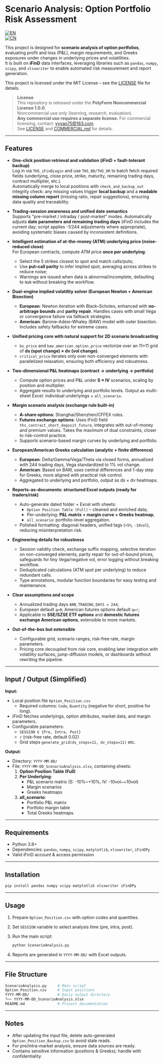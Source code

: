 # Scenario Analysis: Option Portfolio Risk Assessment

[![EN](https://img.shields.io/badge/lang-English-blue.svg)](./README.en.md)  
[![CN](https://img.shields.io/badge/lang-中文-red.svg)](./README.md)

This project is designed for **scenario analysis of option portfolios**, evaluating profit and loss (P&L), margin requirements, and Greeks exposures under changes in underlying prices and volatilities.  
It is built on **iFinD** data interfaces, leveraging libraries such as `pandas`, `numpy`, `scipy`, and `xlsxwriter` to enable automated risk measurement and report generation.  

This project is licensed under the MIT License – see the [LICENSE](./LICENSE) file for details.

> **License**  
> This repository is released under the **PolyForm Noncommercial License 1.0.0**.  
> Noncommercial use only (learning, research, evaluation).  
> **Any commercial use requires a separate license.** For commercial licensing, contact: yyyao75@163.com.  
> See [LICENSE](./LICENSE) and [COMMERCIAL.md](./COMMERCIAL.md) for details.


---

## Features

* **One-click position retrieval and validation (iFinD + fault-tolerant backup)**  
  Log in via `THS_iFinDLogin` and use `THS_BD/THS_DR` to batch fetch required fields (underlying, close price, strike, maturity, remaining trading days, contract multiplier, etc.).  
  Automatically merge to local positions with `check_and_backup_out` integrity check: any missing values trigger **local backup** and a **readable missing column report** (missing ratio, repair suggestions), ensuring data quality and traceability.

* **Trading-session awareness and unified date semantics**  
  Supports “pre-market / intraday / post-market” modes. Automatically adjusts **date parameters and remaining trading days** (iFinD includes the current day; script applies -1/244 adjustments where appropriate), avoiding systematic biases caused by inconsistent definitions.

* **Intelligent estimation of at-the-money (ATM) underlying price (noise-reduced close)**  
  For European contracts, compute ATM price **once per underlying**:
  - Select the 5 strikes closest to spot and match calls/puts;  
  - Use **put–call parity** to infer implied spot, averaging across strikes to reduce noise;  
  - Warnings are issued when data is abnormal/incomplete, defaulting to `NaN` without breaking the workflow.

* **Dual-engine implied volatility solver (European Newton + American Bisection)**  
  - **European**: Newton iteration with Black–Scholes, enhanced with **no-arbitrage bounds** and **parity repair**. Handles cases with small Vega or convergence failure via fallback strategies.  
  - **American**: Barone–Adesi–Whaley (BAW) model with outer bisection. Includes safety fallbacks for extreme cases.

* **Unified pricing core with natural support for 2D scenario broadcasting**  
  - `bs_price` and `baw_american_option_price` vectorize over an 11×11 grid of **ds (spot change) × dv (vol change)**.  
  - `critical_price` iterates only over non-converged elements with parallelized relaxation, ensuring both efficiency and robustness.

* **Two-dimensional P&L heatmaps (contract → underlying → portfolio)**  
  - Compute option prices and P&L under **S × IV** scenarios, scaling by position and multiplier.  
  - Aggregate results to underlying and portfolio levels. Output as multi-sheet Excel: individual underlyings + `all_scenario`.

* **Margin scenario analysis (exchange rule built-in)**  
  - **A-share options**: Shanghai/Shenzhen/CFFEX rules.  
  - **Futures exchange options**: Uses iFinD field `ths_contract_short_deposit_future`, integrates with out-of-money and premium values. Takes the maximum of dual constraints, closer to risk-control practice.  
  - Supports scenario-based margin curves by underlying and portfolio.

* **European/American Greeks calculation (analytic + finite difference)**  
  - **European**: Delta/Gamma/Vega/Theta via closed forms, annualized with 244 trading days, Vega standardized to 1% vol change.  
  - **American**: Based on BAW, uses central differences and 1-day step for Greeks, more aligned with practical risk control.  
  - Aggregated to underlying and portfolio, output as ds × dv heatmaps.

* **Reports-as-documents: structured Excel outputs (ready for traders/risk)**  
  - Auto-generate dated folder + Excel with sheets:  
    - `Option Position Table (Full)` – cleaned and enriched data;  
    - Per-underlying: **P&L matrix + margin curve + Greeks heatmap**;  
    - `all_scenario`: portfolio-level aggregation.  
  - Polished formatting: diagonal headers, unified tags (`+5%`, `-10vol`), reducing misinterpretation risk.

* **Engineering details for robustness**  
  - Session validity check, exchange suffix mapping, selective iteration on non-converged elements, parity repair for out-of-bound prices, safeguards for tiny Vega/negative vol, error logging without breaking workflow.  
  - Deduplicated calculations (ATM spot per underlying) to reduce redundant calls.  
  - Type annotations, modular function boundaries for easy testing and maintenance.

* **Clear assumptions and scope**  
  - Annualized trading days `ANN_TRADING_DAYS = 244`;  
  - European default `q=0`; American futures options default `q=r`;  
  - Applicable to **SSE/SZSE ETF options** and **domestic futures exchange American options**, extensible to more markets.

* **Out-of-the-box but extensible**  
  - Configurable grid, scenario ranges, risk-free rate, margin parameters.  
  - Pricing core decoupled from risk core, enabling later integration with volatility surfaces, jump-diffusion models, or dashboards without rewriting the pipeline.

---

## Input / Output (Simplified)

**Input:**
- Local position file `Option_Position.csv`  
  - Required columns: `Code`, `Quantity` (negative for short, positive for long).  
- iFinD fetches underlyings, option attributes, market data, and margin parameters.  
- Configurable parameters:  
  - `SESSION ∈ {Pre, Intra, Post}`  
  - `r` (risk-free rate, default 0.02)  
  - Grid steps `generate_grid(ds_steps=11, dv_steps=11)` etc.

**Output:**
- Directory: `YYYY-MM-DD/`  
- File: `YYYY-MM-DD_ScenarioAnalysis.xlsx`, containing sheets:  
  1. **Option Position Table (Full)**  
  2. **Per Underlying**:  
     - P&L scenario matrix (S: -10%~+10%, IV: -10vol~+10vol)  
     - Margin scenarios  
     - Greeks heatmaps  
  3. **all_scenario**:  
     - Portfolio P&L matrix  
     - Portfolio margin table  
     - Total Greeks heatmaps.

---

## Requirements
- Python 3.8+  
- Dependencies: `pandas`, `numpy`, `scipy`, `matplotlib`, `xlsxwriter`, `iFinDPy`  
- Valid iFinD account & access permission  

---

## Installation
```bash
pip install pandas numpy scipy matplotlib xlsxwriter iFinDPy
````

---

## Usage

1. Prepare `Option_Position.csv` with option codes and quantities.
2. Set `SESSION` variable to select analysis time (pre, intra, post).
3. Run the main script:

   ```bash
   python ScenarioAnalysis.py
   ```
4. Reports are generated in `YYYY-MM-DD/` with Excel outputs.

---

## File Structure

```bash
ScenarioAnalysis.py     # Main script
Option_Position.csv     # Input positions
YYYY-MM-DD/             # Daily output directory
└── YYYY-MM-DD_ScenarioAnalysis.xlsx
README.md               # Project documentation
```

---

## Notes

* After updating the input file, delete auto-generated `Option_Position_Backup.csv` to avoid stale reads.
* For pre/intra-market analysis, ensure data sources are ready.
* Contains sensitive information (positions & Greeks); handle with confidentiality.

